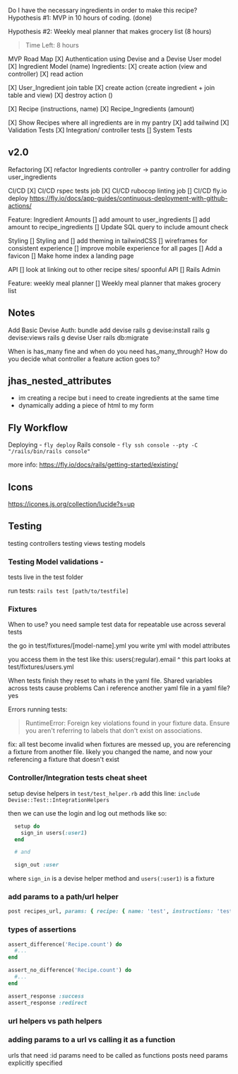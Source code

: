 Do I have the necessary ingredients in order to make this recipe?
Hypothesis #1: MVP in 10 hours of coding. (done)

Hypothesis #2: Weekly meal planner that makes grocery list (8 hours)

> Time Left: 8 hours

MVP Road Map
[X] Authentication using Devise and a Devise User model
[X] Ingredient Model (name)
Ingredients:
[X] create action (view and controller)
[X] read action

[X] User_Ingredient join table
[X] create action (create ingredient + join table and view)
[X] destroy action ()

[X] Recipe (instructions, name)
[X] Recipe_Ingredients (amount)

[X] Show Recipes where all ingredients are in my pantry
[X] add tailwind
[X] Validation Tests
[X] Integration/ controller tests
[] System Tests

## v2.0

Refactoring
[X] refactor Ingredients controller -> pantry controller for adding user_ingredients

CI/CD
[X] CI/CD rspec tests job
[X] CI/CD rubocop linting job
[] CI/CD fly.io deploy https://fly.io/docs/app-guides/continuous-deployment-with-github-actions/

Feature: Ingredient Amounts
[] add amount to user_ingredients
[] add amount to recipe_ingredients
[] Update SQL query to include amount check

Styling
[] Styling and
[] add theming in tailwindCSS
[] wireframes for consistent experience
[] improve mobile experience for all pages
[] Add a favicon
[] Make home index a landing page

API
[] look at linking out to other recipe sites/ spoonful API
[] Rails Admin

Feature: weekly meal planner
[] Weekly meal planner that makes grocery list

## Notes

Add Basic Devise Auth:
bundle add devise
rails g devise:install
rails g devise:views
rails g devise User
rails db:migrate

When is has_many fine and when do you need has_many_through?
How do you decide what controller a feature action goes to?

## jhas_nested_attributes

- im creating a recipe but i need to create ingredients at the same time
- dynamically adding a piece of html to my form

## Fly Workflow

Deploying - `fly deploy`
Rails console - `fly ssh console --pty -C "/rails/bin/rails console"`

more info: https://fly.io/docs/rails/getting-started/existing/

## Icons

https://icones.js.org/collection/lucide?s=up

## Testing

testing controllers
testing views
testing models

### Testing Model validations -

tests live in the test folder

run tests: `rails test [path/to/testfile]`

### Fixtures

When to use?
you need sample test data for repeatable use across several tests

the go in test/fixtures/[model-name].yml
you write yml with model attributes

you access them in the test like this:
users(:regular).email
^ this part looks at test/fixtures/users.yml

When tests finish they reset to whats in the yaml file.
Shared variables across tests cause problems
Can i reference another yaml file in a yaml file? yes

Errors running tests:

> RuntimeError: Foreign key violations found in your fixture data. Ensure you aren't referring to labels that don't exist on associations.

fix: all test become invalid when fixtures are messed up, you are referencing a fixture from another file. likely you changed the name, and now your referencing a fixture that doesn't exist

### Controller/Integration tests cheat sheet

setup devise helpers
in `test/test_helper.rb` add this line: `include Devise::Test::IntegrationHelpers`

then we can use the login and log out methods like so:

```rb
  setup do
    sign_in users(:user1)
  end

  # and

  sign_out :user
```

where `sign_in` is a devise helper method and `users(:user1)` is a fixture

### add params to a path/url helper

```rb
post recipes_url, params: { recipe: { name: 'test', instructions: 'test test', ingredients: [] } }
```

### types of assertions

```rb
assert_difference('Recipe.count') do
  #...
end

assert_no_difference('Recipe.count') do
  #...
end

assert_response :success
assert_response :redirect
```

### url helpers vs path helpers

### adding params to a url vs calling it as a function

urls that need :id params need to be called as functions
posts need params explicitly specified
